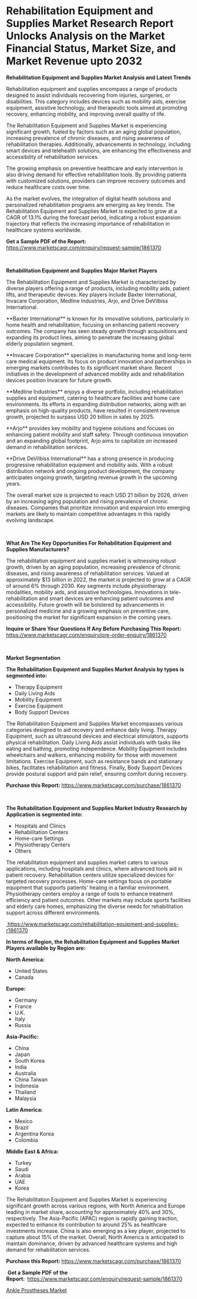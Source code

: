 <p><h1>Rehabilitation Equipment and Supplies Market Research Report Unlocks Analysis on the Market Financial Status, Market Size, and Market Revenue upto 2032</h1></p><p><strong>Rehabilitation Equipment and Supplies Market Analysis and Latest Trends</strong></p>
<p><p>Rehabilitation equipment and supplies encompass a range of products designed to assist individuals recovering from injuries, surgeries, or disabilities. This category includes devices such as mobility aids, exercise equipment, assistive technology, and therapeutic tools aimed at promoting recovery, enhancing mobility, and improving overall quality of life.</p><p>The Rehabilitation Equipment and Supplies Market is experiencing significant growth, fueled by factors such as an aging global population, increasing prevalence of chronic diseases, and rising awareness of rehabilitation therapies. Additionally, advancements in technology, including smart devices and telehealth solutions, are enhancing the effectiveness and accessibility of rehabilitation services. </p><p>The growing emphasis on preventive healthcare and early intervention is also driving demand for effective rehabilitation tools. By providing patients with customized solutions, providers can improve recovery outcomes and reduce healthcare costs over time. </p><p>As the market evolves, the integration of digital health solutions and personalized rehabilitation programs are emerging as key trends. The Rehabilitation Equipment and Supplies Market is expected to grow at a CAGR of 13.1% during the forecast period, indicating a robust expansion trajectory that reflects the increasing importance of rehabilitation in healthcare systems worldwide.</p></p>
<p><strong>Get a Sample PDF of the Report:&nbsp;</strong> <a href="https://www.marketscagr.com/enquiry/request-sample/1861370?utm_campaign=3166&utm_medium=2&utm_source=Github&utm_content=ia&utm_term=04032025&utm_id=rehabilitation-equipment-and-supplies">https://www.marketscagr.com/enquiry/request-sample/1861370</a></p>
<p>&nbsp;</p>
<p><strong>Rehabilitation Equipment and Supplies Major Market Players</strong></p>
<p><p>The Rehabilitation Equipment and Supplies Market is characterized by diverse players offering a range of products, including mobility aids, patient lifts, and therapeutic devices. Key players include Baxter International, Invacare Corporation, Medline Industries, Arjo, and Drive DeVilbiss International. </p><p>**Baxter International** is known for its innovative solutions, particularly in home health and rehabilitation, focusing on enhancing patient recovery outcomes. The company has seen steady growth through acquisitions and expanding its product lines, aiming to penetrate the increasing global elderly population segment.</p><p>**Invacare Corporation** specializes in manufacturing home and long-term care medical equipment. Its focus on product innovation and partnerships in emerging markets contributes to its significant market share. Recent initiatives in the development of advanced mobility aids and rehabilitation devices position Invacare for future growth.</p><p>**Medline Industries** enjoys a diverse portfolio, including rehabilitation supplies and equipment, catering to healthcare facilities and home care environments. Its efforts in expanding distribution networks, along with an emphasis on high-quality products, have resulted in consistent revenue growth, projected to surpass USD 20 billion in sales by 2025.</p><p>**Arjo** provides key mobility and hygiene solutions and focuses on enhancing patient mobility and staff safety. Through continuous innovation and an expanding global footprint, Arjo aims to capitalize on increased demand in rehabilitation services.</p><p>**Drive DeVilbiss International** has a strong presence in producing progressive rehabilitation equipment and mobility aids. With a robust distribution network and ongoing product development, the company anticipates ongoing growth, targeting revenue growth in the upcoming years.</p><p>The overall market size is projected to reach USD 21 billion by 2026, driven by an increasing aging population and rising prevalence of chronic diseases. Companies that prioritize innovation and expansion into emerging markets are likely to maintain competitive advantages in this rapidly evolving landscape.</p></p>
<p>&nbsp;</p>
<p><strong>What Are The Key Opportunities For Rehabilitation Equipment and Supplies Manufacturers?</strong></p>
<p><p>The rehabilitation equipment and supplies market is witnessing robust growth, driven by an aging population, increasing prevalence of chronic diseases, and rising awareness of rehabilitation services. Valued at approximately $13 billion in 2022, the market is projected to grow at a CAGR of around 6% through 2030. Key segments include physiotherapy modalities, mobility aids, and assistive technologies. Innovations in tele-rehabilitation and smart devices are enhancing patient outcomes and accessibility. Future growth will be bolstered by advancements in personalized medicine and a growing emphasis on preventive care, positioning the market for significant expansion in the coming years.</p></p>
<p><strong>Inquire or Share Your Questions If Any Before Purchasing This Report:</strong> <a href="https://www.marketscagr.com/enquiry/pre-order-enquiry/1861370?utm_campaign=3166&utm_medium=2&utm_source=Github&utm_content=ia&utm_term=04032025&utm_id=rehabilitation-equipment-and-supplies">https://www.marketscagr.com/enquiry/pre-order-enquiry/1861370</a></p>
<p>&nbsp;</p>
<p><strong>Market Segmentation</strong></p>
<p><strong>The Rehabilitation Equipment and Supplies Market Analysis by types is segmented into:</strong></p>
<p><ul><li>Therapy Equipment</li><li>Daily Living Aids</li><li>Mobility Equipment</li><li>Exercise Equipment</li><li>Body Support Devices</li></ul></p>
<p><p>The Rehabilitation Equipment and Supplies Market encompasses various categories designed to aid recovery and enhance daily living. Therapy Equipment, such as ultrasound devices and electrical stimulators, supports physical rehabilitation. Daily Living Aids assist individuals with tasks like eating and bathing, promoting independence. Mobility Equipment includes wheelchairs and walkers, enhancing mobility for those with movement limitations. Exercise Equipment, such as resistance bands and stationary bikes, facilitates rehabilitation and fitness. Finally, Body Support Devices provide postural support and pain relief, ensuring comfort during recovery.</p></p>
<p><strong>Purchase this Report:&nbsp;</strong><a href="https://www.marketscagr.com/purchase/1861370?utm_campaign=3166&utm_medium=2&utm_source=Github&utm_content=ia&utm_term=04032025&utm_id=rehabilitation-equipment-and-supplies">https://www.marketscagr.com/purchase/1861370</a></p>
<p>&nbsp;</p>
<p><strong>The Rehabilitation Equipment and Supplies Market Industry Research by Application is segmented into:</strong></p>
<p><ul><li>Hospitals and Clinics</li><li>Rehabilitation Centers</li><li>Home-care Settings</li><li>Physiotherapy Centers</li><li>Others</li></ul></p>
<p><p>The rehabilitation equipment and supplies market caters to various applications, including hospitals and clinics, where advanced tools aid in patient recovery. Rehabilitation centers utilize specialized devices for targeted recovery processes. Home-care settings focus on portable equipment that supports patients' healing in a familiar environment. Physiotherapy centers employ a range of tools to enhance treatment efficiency and patient outcomes. Other markets may include sports facilities and elderly care homes, emphasizing the diverse needs for rehabilitation support across different environments.</p></p>
<p><a href="https://www.marketscagr.com/rehabilitation-equipment-and-supplies-r1861370?utm_campaign=3166&utm_medium=2&utm_source=Github&utm_content=ia&utm_term=04032025&utm_id=rehabilitation-equipment-and-supplies">&nbsp;https://www.marketscagr.com/rehabilitation-equipment-and-supplies-r1861370</a></p>
<p><strong>In terms of Region, the Rehabilitation Equipment and Supplies Market Players available by Region are:</strong></p>
<p>
    <p> <strong> North America: </strong>
        <ul>
            <li>United States</li>
            <li>Canada</li>
        </ul>
        </p> 
    <p> <strong> Europe: </strong>
        <ul>
            <li>Germany</li>
            <li>France</li>
            <li>U.K.</li>
            <li>Italy</li>
            <li>Russia</li>
        </ul>
        </p> 
    <p> <strong> Asia-Pacific: </strong>
        <ul>
            <li>China</li>
            <li>Japan</li>
            <li>South Korea</li>
            <li>India</li>
            <li>Australia</li>
            <li>China Taiwan</li>
            <li>Indonesia</li>
            <li>Thailand</li>
            <li>Malaysia</li>
        </ul>
        </p> 
    <p> <strong> Latin America: </strong>
        <ul>
            <li>Mexico</li>
            <li>Brazil</li>
            <li>Argentina Korea</li>
            <li>Colombia</li>
        </ul>
        </p> 
    <p> <strong> Middle East & Africa: </strong>
        <ul>
            <li>Turkey</li>
            <li>Saudi</li>
            <li>Arabia</li>
            <li>UAE</li>
            <li>Korea</li>
        </ul>
    </p>
    </p>
<p><p>The Rehabilitation Equipment and Supplies Market is experiencing significant growth across various regions, with North America and Europe leading in market share, accounting for approximately 40% and 30%, respectively. The Asia-Pacific (APAC) region is rapidly gaining traction, expected to enhance its contribution to around 25% as healthcare investments increase. China is also emerging as a key player, projected to capture about 15% of the market. Overall, North America is anticipated to maintain dominance, driven by advanced healthcare systems and high demand for rehabilitation services.</p></p>
<p><strong>Purchase this Report: </strong><a href="https://www.marketscagr.com/purchase/1861370?utm_campaign=3166&utm_medium=2&utm_source=Github&utm_content=ia&utm_term=04032025&utm_id=rehabilitation-equipment-and-supplies">https://www.marketscagr.com/purchase/1861370</a></p>
<p>&nbsp;<strong>Get a Sample PDF of the Report:&nbsp;&nbsp;</strong><a href="https://www.marketscagr.com/enquiry/request-sample/1861370?utm_campaign=3166&utm_medium=2&utm_source=Github&utm_content=ia&utm_term=04032025&utm_id=rehabilitation-equipment-and-supplies">https://www.marketscagr.com/enquiry/request-sample/1861370</a></p>
<p><strong></strong></p>
<p><p><a href="https://github.com/deyniphytic/Market-Research-Report-List-1/blob/main/ankle-prostheses-market.md?utm_campaign=3166&utm_medium=2&utm_source=Github&utm_content=ia&utm_term=04032025&utm_id=rehabilitation-equipment-and-supplies">Ankle Prostheses Market</a></p></p>